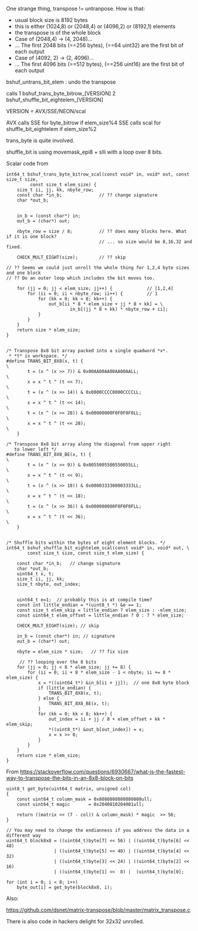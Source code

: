 One strange thing, transpose != untranpose. How is that:

 - usual block size is 8192 bytes
 - this is either (1024,8) or (2048,4) or (4096,2) or (8192,1) elements
 - the transpose is of the whole block
 - Case of (2048,4) -> (4, 2048)...
 - ... The first 2048 bits (==256 bytes), (==64 uint32) are the first bit of each output
 - Case of (4092, 2) -> (2, 4096)...
 - ... The first 4096 bits (==512 bytes), (==256 uint16) are the first bit of each output


bshuf_untrans_bit_elem : undo the transpose

calls
 1 bshuf_trans_byte_bitrow_[VERSION]
 2 bshuf_shuffle_bit_eightelem_[VERSION]

VERSION = AVX/SSE/NEON/scal

 AVX calls SSE for byte_bitrow if elem_size%4
 SSE calls scal for shuffle_bit_eightelem if elem_size%2

trans_byte is quite involved.

shuffle_bit is using movemask_epi8 + slli with a loop over 8 bits.

Scalar code from
```
int64_t bshuf_trans_byte_bitrow_scal(const void* in, void* out, const size_t size,
         const size_t elem_size) {
    size_t ii, jj, kk, nbyte_row;
    const char *in_b;              // ?? change signature
    char *out_b;


    in_b = (const char*) in;
    out_b = (char*) out;

    nbyte_row = size / 8;          // ?? does many blocks here. What if it is one block?
                                   // ... so size would be 8,16,32 and fixed.

    CHECK_MULT_EIGHT(size);        // ?? skip

// ?? Seems we could just unroll the whole thing for 1,2,4 byte sizes and one block
// ?? Do an outer loop which includes the bit moves too.

    for (jj = 0; jj < elem_size; jj++) {             // [1,2,4]
        for (ii = 0; ii < nbyte_row; ii++) {         // 1
            for (kk = 0; kk < 8; kk++) {
                out_b[ii * 8 * elem_size + jj * 8 + kk] = \
                        in_b[(jj * 8 + kk) * nbyte_row + ii];
            }
        }
    }
    return size * elem_size;
}
```

```

/* Transpose 8x8 bit array packed into a single quadword *x*.
 * *t* is workspace. */
#define TRANS_BIT_8X8(x, t) {                                               \
        t = (x ^ (x >> 7)) & 0x00AA00AA00AA00AALL;                          \
        x = x ^ t ^ (t << 7);                                               \
        t = (x ^ (x >> 14)) & 0x0000CCCC0000CCCCLL;                         \
        x = x ^ t ^ (t << 14);                                              \
        t = (x ^ (x >> 28)) & 0x00000000F0F0F0F0LL;                         \
        x = x ^ t ^ (t << 28);                                              \
    }

/* Transpose 8x8 bit array along the diagonal from upper right
   to lower left */
#define TRANS_BIT_8X8_BE(x, t) {                                            \
        t = (x ^ (x >> 9)) & 0x0055005500550055LL;                          \
        x = x ^ t ^ (t << 9);                                               \
        t = (x ^ (x >> 18)) & 0x0000333300003333LL;                         \
        x = x ^ t ^ (t << 18);                                              \
        t = (x ^ (x >> 36)) & 0x000000000F0F0F0FLL;                         \
        x = x ^ t ^ (t << 36);                                              \
    }


/* Shuffle bits within the bytes of eight element blocks. */
int64_t bshuf_shuffle_bit_eightelem_scal(const void* in, void* out, \
        const size_t size, const size_t elem_size) {

    const char *in_b;   // change signature
    char *out_b;
    uint64_t x, t;
    size_t ii, jj, kk;
    size_t nbyte, out_index;


    uint64_t e=1;  // probably this is at compile time?
    const int little_endian = *(uint8_t *) &e == 1;
    const size_t elem_skip = little_endian ? elem_size : -elem_size;
    const uint64_t elem_offset = little_endian ? 0 : 7 * elem_size;

    CHECK_MULT_EIGHT(size); // skip

    in_b = (const char*) in; // signature
    out_b = (char*) out;

    nbyte = elem_size * size;   // ?? fix size

     // ?? looping over the 8 bits 
    for (jj = 0; jj < 8 * elem_size; jj += 8) {
        for (ii = 0; ii + 8 * elem_size - 1 < nbyte; ii += 8 * elem_size) {
            x = *((uint64_t*) &in_b[ii + jj]);  // one 8x8 byte block
            if (little_endian) {
                TRANS_BIT_8X8(x, t);
            } else {
                TRANS_BIT_8X8_BE(x, t);
            }
            for (kk = 0; kk < 8; kk++) {
                out_index = ii + jj / 8 + elem_offset + kk * elem_skip;
                *((uint8_t*) &out_b[out_index]) = x;
                x = x >> 8;
            }
        }
    }
    return size * elem_size;
}
```


From https://stackoverflow.com/questions/6930667/what-is-the-fastest-way-to-transpose-the-bits-in-an-8x8-block-on-bits

```
uint8_t get_byte(uint64_t matrix, unsigned col)
{
    const uint64_t column_mask = 0x8080808080808080ull;
    const uint64_t magic       = 0x2040810204081ull;

    return ((matrix << (7 - col)) & column_mask) * magic  >> 56;
}

// You may need to change the endianness if you address the data in a different way
uint64_t block8x8 = ((uint64_t)byte[7] << 56) | ((uint64_t)byte[6] << 48)
                  | ((uint64_t)byte[5] << 40) | ((uint64_t)byte[4] << 32)
                  | ((uint64_t)byte[3] << 24) | ((uint64_t)byte[2] << 16)
                  | ((uint64_t)byte[1] <<  8) |  (uint64_t)byte[0];

for (int i = 0; i < 8; i++)
    byte_out[i] = get_byte(block8x8, i);
```
Also:

https://github.com/dsnet/matrix-transpose/blob/master/matrix_transpose.c

There is also code in hackers delight for 32x32 unrolled. 
